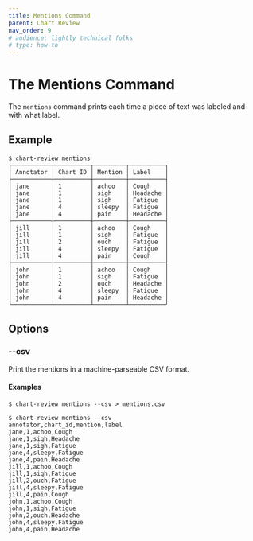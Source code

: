 ```yaml
---
title: Mentions Command
parent: Chart Review
nav_order: 9
# audience: lightly technical folks
# type: how-to
---
```


# The Mentions Command

The `mentions` command prints each time a piece of text was labeled
and with what label.

## Example

```shell
$ chart-review mentions
╭───────────┬──────────┬─────────┬──────────╮
│ Annotator │ Chart ID │ Mention │ Label    │
├───────────┼──────────┼─────────┼──────────┤
│ jane      │ 1        │ achoo   │ Cough    │
│ jane      │ 1        │ sigh    │ Headache │
│ jane      │ 1        │ sigh    │ Fatigue  │
│ jane      │ 4        │ sleepy  │ Fatigue  │
│ jane      │ 4        │ pain    │ Headache │
├───────────┼──────────┼─────────┼──────────┤
│ jill      │ 1        │ achoo   │ Cough    │
│ jill      │ 1        │ sigh    │ Fatigue  │
│ jill      │ 2        │ ouch    │ Fatigue  │
│ jill      │ 4        │ sleepy  │ Fatigue  │
│ jill      │ 4        │ pain    │ Cough    │
├───────────┼──────────┼─────────┼──────────┤
│ john      │ 1        │ achoo   │ Cough    │
│ john      │ 1        │ sigh    │ Fatigue  │
│ john      │ 2        │ ouch    │ Headache │
│ john      │ 4        │ sleepy  │ Fatigue  │
│ john      │ 4        │ pain    │ Headache │
╰───────────┴──────────┴─────────┴──────────╯
```

## Options

### --csv

Print the mentions in a machine-parseable CSV format.

#### Examples
```shell
$ chart-review mentions --csv > mentions.csv
```

```shell
$ chart-review mentions --csv
annotator,chart_id,mention,label
jane,1,achoo,Cough
jane,1,sigh,Headache
jane,1,sigh,Fatigue
jane,4,sleepy,Fatigue
jane,4,pain,Headache
jill,1,achoo,Cough
jill,1,sigh,Fatigue
jill,2,ouch,Fatigue
jill,4,sleepy,Fatigue
jill,4,pain,Cough
john,1,achoo,Cough
john,1,sigh,Fatigue
john,2,ouch,Headache
john,4,sleepy,Fatigue
john,4,pain,Headache
```

